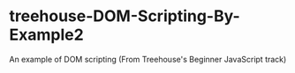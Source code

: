 # treehouse-DOM-Scripting-By-Example2
An example of DOM scripting (From Treehouse's Beginner JavaScript track)
